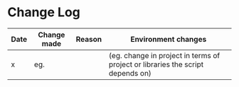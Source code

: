 # Change Log

|   Date    |   Change made     |   Reason  |   Environment changes     |
|------     |   -------         |   ---     |   ----                    |
| x         | eg.               |           | (eg. change in project in terms of project or libraries the script depends on)                         |